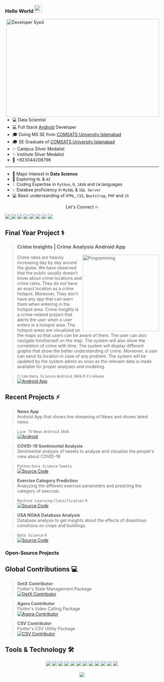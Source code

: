 ### Hello World <img src="https://media.giphy.com/media/hvRJCLFzcasrR4ia7z/giphy.gif" height="25px" width="25px">
<img align="right" alt="Developer Syed" src="code.gif" width="500" height="320" />

- 💻 Data Scientist 
- 💻 Full Stack [Android](https://developer.android.com/) Developer
- 🎓 Doing MS SE from [COMSATS University Islamabad](https://www.comsats.edu.pk/)
- 🎓 SE Graduate of [COMSATS University Islamabad](https://www.comsats.edu.pk/)
- ✨ Campus Silver Medalist
- ✨ Institute Silver Medalist
- 📱 +923044208796
---
- 🌱 Major Interest in **Data Science**
- 🔭 Exploring `ML` & `AI`
- 💡  Coding Expertise in `Python`, `R`, `JAVA` and `C#` languages
- 💡  Databse proficiency in `MySQL` & `SQL Server`
- 💻 Basic understanding of `HTML`, `CSS`, `Bootstrap`, `PHP` and `JS`

<p align="center"> Let's Connect 🔥</p>
<a href="https://github.com/Syed-Shaheryar-Tirmizi">
<img src="https://img.shields.io/badge/Github-211F1F?style=for-the-badge&logo=GitHub&logoColor=ffffff">
</a> 
<a href="https://www.linkedin.com/in/syed-shaheryar-tirmizi-7818a9194/">
<img src="https://img.shields.io/badge/Linkedin-0077B5?style=for-the-badge&logo=Linkedin&logoColor=ffffff"></a>
<a href="https://www.facebook.com/I.am.Shah17/">
<img src="https://img.shields.io/badge/Facebook-1877F2?style=for-the-badge&logo=Facebook&logoColor=ffffff"></a>
<a href="https://twitter.com/SyedShaheryar_">
<img src="https://img.shields.io/badge/Twitter-08A0E9?style=for-the-badge&logo=Twitter&logoColor=ffffff"></a>
<a href="https://www.instagram.com/syed_zaada_17/">
<img src="https://img.shields.io/badge/Instagram-DD2A7B?style=for-the-badge&logo=Instagram&logoColor=ffffff"></a>
<a href="mailto:syedshaheryar1@gmail.com">
<img src="https://img.shields.io/badge/Gmail-D44638?style=for-the-badge&logo=gmail&logoColor=ffffff"></a>
<a href="https://m.me/I.am.Shah17/">
<img src="https://img.shields.io/badge/Chat-1877F2?style=for-the-badge&logo=Messenger&logoColor=ffffff"></a>
<a href="https://wa.me/923044208796?text=%23Github">
<img src="https://img.shields.io/badge/Chat-25D366?style=for-the-badge&logo=WhatsApp&logoColor=ffffff"></a>
</div>

## Final Year Project ⚕

>### Crime Insights | Crime Analysis Android App
><img align="right" alt="Programming" src="coding.png" height="250" />
> Crime rates are heavily increasing day by day around the globe. We have observed that the public usually doesn’t know about crime locations and crime rates. They do not have an exact location as a crime hotspot. Moreover, They don’t have any app that can warn them when entering in the hotspot area. Crime Insights is a crime-related project that alerts the user when a user enters in a hotspot area. The hotspot areas are visualized on the maps so that users can be aware of them. The user can also navigate him/herself on the map. The system will also show the correlation of crime with time. The system will display different graphs that show the better understanding of crime. Moreover, a user can send its location in case of any problem. The system will be updated by the system admin as soon as the relevant data is made available for proper analyses and modeling.

>`Crime` `Data Science` `Android` `JAVA` `R` `Firebase`
<br>[![Android App](https://img.shields.io/badge/Android-App-00C853?logo=android&logoColor=ffffff)](https://github.com/UsamaSarwar/App-Store/releases/download/App-Store/alshaafi.apk)

## Recent Projects ⚡

>**News App**<br>Android App that shows live streaming of News and shows latest news.

>`Live TV` `News` `Android` `JAVA`
<br> [![Android](https://img.shields.io/badge/Google_Play-00C853?logo=google-play&logoColor=ffffff)](https://play.google.com/store/apps/details?id=dev.usama.hotspot)

>**COVID-19 Sentimental Analysis**<br>Sentimental analysis of tweets to analyze and visualize the people's view about COVID-19

>`Python` `Data Science` `Tweets`
<br>[![Source Code](https://cdn-icons-png.flaticon.com/512/868/868786.png)](https://assignmento.org)

>**Exercise Category Prediction**<br>Analyzing the different exercise parameters and predciing the category of exercise.

>`Machine Learning` `Classification` `R`
<br>[![Source Code](https://img.shields.io/badge/Web-App-FF3D00?logo=google-chrome&logoColor=ffffff)](https://comsian.net)


>**USA NOAA Database Analysis**<br>Database analysis to get insights about the effects of disastrous consitions on crops and buildings.

>`Data Science` `R`
<br>[![Source Code](https://img.shields.io/badge/Web-App-FF3D00?logo=google-chrome&logoColor=ffffff)](https://usamasarwar.github.io/minimax-simulator/index.html)

### Open-Source Projects 


## Global Contributions 💻

>**GetX Contributor**<br>Flutter's State Management Package<br>[![GetX Contributor](https://img.shields.io/badge/GetX-Contributor-D500F9?logo=hack-the-box&logoColor=ffffff)](https://github.com/jonataslaw/getx/graphs/contributors)

>**Agora Contributor**<br>Flutter's Video Calling Package<br>[![Agora Contributor](https://img.shields.io/badge/Agora-Contributor-D500F9?logo=hack-the-box&logoColor=ffffff)](https://github.com/AgoraIO-Community/Agora-Flutter-Quickstart/graphs/contributors)

>**CSV Contributor**<br>Flutter's CSV Utility Package<br>[![CSV Contributor](https://img.shields.io/badge/CSV-Contributor-D500F9?logo=hack-the-box&logoColor=ffffff)](https://github.com/close2/csv/graphs/contributors)

## Tools & Technology 🛠
<div align="center">
<!-- <p align="center"></p> -->
<img src="https://img.shields.io/badge/Flutter-02569B?style=for-the-badge&logo=flutter&logoColor=white" />
<img src="https://img.shields.io/badge/Dart-0175C2?style=for-the-badge&logo=dart&logoColor=white" />
<img src="https://img.shields.io/badge/C++-00599C?style=for-the-badge&logo=cplusplus&logoColor=white" />
<img src="https://img.shields.io/badge/C_Sharp-239120?style=for-the-badge&logo=csharp&logoColor=white" />
<img src="https://img.shields.io/badge/Java-007396?style=for-the-badge&logo=java&logoColor=white" />
<img src="https://img.shields.io/badge/JavaScript-F7DF1E?style=for-the-badge&logo=javascript&logoColor=white" />
<img src="https://img.shields.io/badge/Python-FFD43B?style=for-the-badge&logo=python&logoColor=white"/>
<img src="https://img.shields.io/badge/firebase-ffca28?style=for-the-badge&logo=firebase&logoColor=white" />
<img src="https://img.shields.io/badge/Git-F05032?style=for-the-badge&logo=git&logoColor=white" />
<img src="https://img.shields.io/badge/Adobe_Photoshop-00aeff?style=for-the-badge&logo=Adobe%20photoshop&logoColor=white"/>
<img src="https://img.shields.io/badge/Adobe_Illustrator-ff9900?style=for-the-badge&logo=Adobe-illustrator&logoColor=white" />
<img src="https://img.shields.io/badge/Adobe_XD-FF61F6?style=for-the-badge&logo=Adobe%20XD&logoColor=white" />
<br><br>
<img align="center"  src="https://github-readme-stats.vercel.app/api/top-langs/?username=UsamaSarwar&theme=dark&layout=compact&langs_count=20&hide_title=true"/>
</div>
<br>

